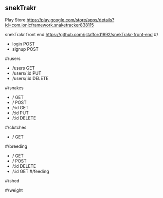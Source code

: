 ## snekTrakr
  Play Store https://play.google.com/store/apps/details?id=com.ionicframework.snaketracker838115
  
  snekTrakr front end https://github.com/jstafford1992/snekTrakr-front-end
#/
  - login POST
  - signup POST

#/users
  - /users GET
  - /users/:id PUT
  - /users/:id DELETE

#/snakes  
  - / GET
  - / POST
  - /:id GET
  - /:id PUT
  - /:id DELETE

#/clutches
  - / GET

#/breeding
  - / GET
  - / POST
  - /:id DELETE
  - /:id GET 
#/feeding

#/shed

#/weight
